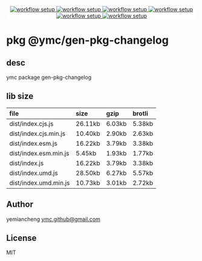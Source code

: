 <p align="center" style="background:white;">
<!-- github workflow stat:s -->
<!-- one line and center  -->
  <a href="https://github.com/YMC-GitHub">
    <img alt="workflow setup" src="https://img.shields.io/static/v1?label=pkg&message=done&color=ff69b4&style=flat-square" />
  </a>
  <a href="https://github.com/YMC-GitHub">
    <img alt="workflow setup" src="https://img.shields.io/static/v1?label=cod&message=done&color=ff69b4&style=flat-square" />
  </a>
    <a href="https://github.com/YMC-GitHub">
    <img alt="workflow setup" src="https://img.shields.io/static/v1?label=dep&message=done&color=ff69b4&style=flat-square" />
  </a>
  <a href="https://github.com/YMC-GitHub">
    <img alt="workflow setup" src="https://img.shields.io/static/v1?label=lin&message=passing&color=ff69b4&style=flat-square" />
  </a>
    <a href="https://github.com/YMC-GitHub">
    <img alt="workflow setup" src="https://img.shields.io/static/v1?label=tes&message={tes_state}&color=ff69b4&style=flat-square" />
  </a>
      <a href="https://github.com/YMC-GitHub">
    <img alt="workflow setup" src="https://img.shields.io/static/v1?label=pro&message=done&color=ff69b4&style=flat-square" />
  </a>


  <!-- https://img.shields.io/badge/<LABEL>-<MESSAGE>-<COLOR> -->
  <!-- https://img.shields.io/static/v1?label=<LABEL>&message=<MESSAGE>&color=<COLOR> -->
<!-- github workflow stat:e -->
</p>

# pkg @ymc/gen-pkg-changelog

## desc
ymc package gen-pkg-changelog

## lib size  
file | size | gzip | brotli
:---- | :---- | :---- | :----
dist/index.cjs.js | 26.11kb | 6.03kb | 5.38kb
dist/index.cjs.min.js | 10.40kb | 2.90kb | 2.63kb
dist/index.esm.js | 16.22kb | 3.79kb | 3.38kb
dist/index.esm.min.js | 5.45kb | 1.93kb | 1.77kb
dist/index.js | 16.22kb | 3.79kb | 3.38kb
dist/index.umd.js | 28.50kb | 6.27kb | 5.57kb
dist/index.umd.min.js | 10.73kb | 3.01kb | 2.72kb

## Author
yemiancheng <ymc.github@gmail.com>

## License
MIT